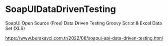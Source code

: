 # SoapUIDataDrivenTesting
SoapUI Open Source (Free) Data Driven Testing Groovy Script & Excel Data Set (XLS)

https://www.burakavci.com.tr/2022/08/soapui-api-data-driven-testing.html
